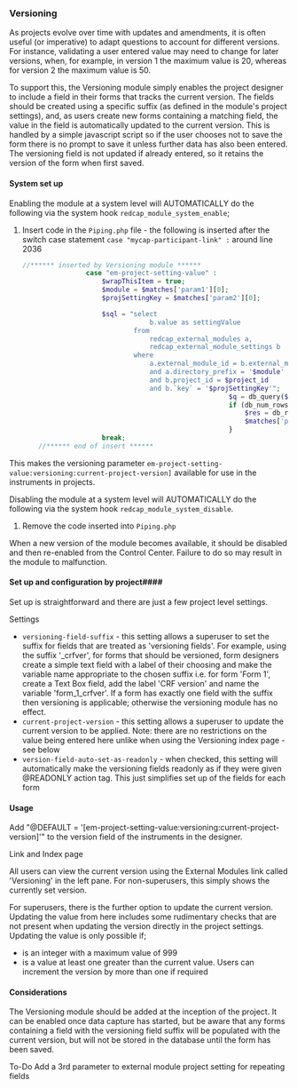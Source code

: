 ﻿### Versioning ###

As projects evolve over time with updates and amendments, it is often useful (or imperative) to adapt questions to
account for different versions. For instance, validating a user entered value may need to change for later versions, 
when, for example, in version 1 the maximum value is 20, whereas for version 2 the maximum value is 50.

To support this, the Versioning module simply enables the project designer to include a field in their forms that tracks
the current version. The fields should be created using a specific suffix (as defined in the module's project settings),
and, as users create new forms containing a matching field, the value in the field is automatically updated to the 
current version. This is handled by a simple javascript script so if the user chooses not to save the form there is
no prompt to save it unless further data has also been entered. The versioning field is not updated if already entered,
so it retains the version of the form when first saved.

#### System set up ####

Enabling the module at a system level will AUTOMATICALLY do the following via the system hook
`redcap_module_system_enable`;

1. Insert code in the `Piping.php` file - the following is inserted after the switch case statement `case "mycap-participant-link" :` around line 2036
    ```php
    //****** inserted by Versioning module ******
                    case "em-project-setting-value" :
                        $wrapThisItem = true;
                        $module = $matches['param1'][0];
                        $projSettingKey = $matches['param2'][0];

                        $sql = "select
                                    b.value as settingValue
                                from
                                    redcap_external_modules a,
                                    redcap_external_module_settings b
                                where
                                    a.external_module_id = b.external_module_id
                                    and a.directory_prefix = '$module'
                                    and b.project_id = $project_id
                                    and b.`key` = '$projSettingKey'";
                                                        $q = db_query($sql);
                                                        if (db_num_rows($q)) {
                                                            $res = db_result($q, 0);
                                                            $matches['post-pipe'][$key] = $res;
                                                        }
                        break;
        //****** end of insert ******
    ```
  This makes the versioning parameter `em-project-setting-value:versioning:current-project-version]` available for use in the instruments in projects.

Disabling the module at a system level will AUTOMATICALLY do the following via the system hook
`redcap_module_system_disable`.
1. Remove the code inserted into `Piping.php`

When a new version of the module becomes available, it should be disabled and then re-enabled from the Control Center. Failure to do so may result in the module to malfunction.

#### Set up and configuration by project####


Set up is straightforward and there are just a few project level settings.

Settings

- `versioning-field-suffix` - this setting allows a superuser to set the suffix for fields that are treated as
  'versioning fields'. For example, using the suffix '_crfver', for forms that should be versioned, form designers 
  create a simple text field with a label of their choosing and make the variable name appropriate to the chosen suffix
  i.e. for form 'Form 1', create a Text Box field, add the label 'CRF version' and name the variable 'form_1_crfver'.
  If a form has exactly one field with the suffix then versioning is applicable; otherwise the versioning module has
  no effect.
- `current-project-version` - this setting allows a superuser to update the current version to be applied. Note: there
  are no restrictions on the value being entered here unlike when using the Versioning index page - see below
- `version-field-auto-set-as-readonly` - when checked, this setting will automatically make the versioning fields 
  readonly as if they were given @READONLY action tag. This just simplifies set up of the fields for each form

#### Usage

Add "@DEFAULT = '[em-project-setting-value:versioning:current-project-version]'" to the version field
of the instruments in the designer.

Link and Index page

All users can view the current version using the External Modules link called 'Versioning' in the left pane. For 
non-superusers, this simply shows the currently set version.

For superusers, there is the further option to update the current version. Updating the value from here includes some
rudimentary checks that are not present when updating the version directly in the project settings. Updating the value
is only possible if;
- is an integer with a maximum value of 999
- is a value at least one greater than the current value. Users can increment the version by more than one if required

#### Considerations

The Versioning module should be added at the inception of the project. It can be enabled once data capture has started,
but be aware that any forms containing a field with the versioning field suffix will be populated with the current
version, but will not be stored in the database until the form has been saved.

To-Do
Add a 3rd parameter to external module project setting for repeating fields
